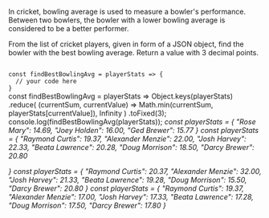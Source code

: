 In cricket, bowling average is used
to measure a bowler's performance.
Between two bowlers, the bowler with
a lower bowling average is considered
to be a better performer.

From the list of cricket players,
given in form of a JSON object,
find the bowler with the best
bowling average.
Return a value with 3 decimal points.

<codeblock language="javascript" type="exercise" testMode="multipleInput">
<code>
const findBestBowlingAvg = playerStats => {
  // your code here
}
</code>

<solution>
const findBestBowlingAvg = playerStats =>
  Object.keys(playerStats)
    .reduce(
      (currentSum, currentValue) =>
        Math.min(currentSum, playerStats[currentValue]),
      Infinity
    )
    .toFixed(3);
</solution>

<testcases>
<caller>
console.log(findBestBowlingAvg(playerStats));
</caller>
<testcase>
<i>
const playerStats = {
  "Rose Mary": 14.69,
  "Joey Holden": 16.00,
  "Ged Brewer": 15.77
}
</i>
</testcase>
<testcase>
<i>
const playerStats = {
  "Raymond Curtis": 19.37,
  "Alexander Menzie": 22.00,
  "Josh Harvey": 22.33,
  "Beata Lawrence": 20.28,
  "Doug Morrison": 18.50,
  "Darcy Brewer": 20.80

}
</i>
</testcase>
<testcase>
<i>
const playerStats = {
  "Raymond Curtis": 20.37,
  "Alexander Menzie": 32.00,
  "Josh Harvey": 21.33,
  "Beata Lawrence": 19.28,
  "Doug Morrison": 15.50,
  "Darcy Brewer": 20.80
}
</i>
</testcase>
<testcase>
<i>
const playerStats = {
  "Raymond Curtis": 19.37,
  "Alexander Menzie": 17.00,
  "Josh Harvey": 17.33,
  "Beata Lawrence": 17.28,
  "Doug Morrison": 17.50,
  "Darcy Brewer": 17.80
}
</i>
</testcase>
</testcases>
</codeblock>
